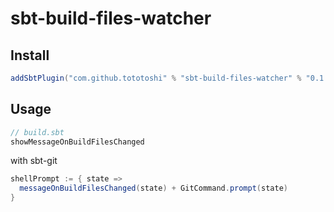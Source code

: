 # sbt-build-files-watcher

## Install

```scala
addSbtPlugin("com.github.tototoshi" % "sbt-build-files-watcher" % "0.1.1")
```

## Usage

```scala
// build.sbt
showMessageOnBuildFilesChanged
```

with sbt-git
```scala
shellPrompt := { state =>
  messageOnBuildFilesChanged(state) + GitCommand.prompt(state)
}
```
